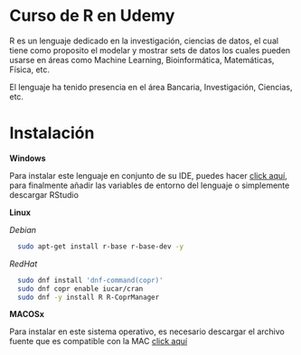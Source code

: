 # Curso de R en Udemy #
R es un lenguaje dedicado en la investigación, ciencias de datos, el cual tiene como proposito el modelar y mostrar sets de datos los cuales pueden usarse en áreas como Machine Learning, Bioinformática, Matemáticas, Física, etc.

El lenguaje ha tenido presencia en el área Bancaria, Investigación, Ciencias, etc.

# Instalación #
__Windows__

Para instalar este lenguaje en conjunto de su IDE, puedes hacer [click aquí](https://cran.r-project.org/bin/windows/base/), para finalmente añadir las variables de entorno del lenguaje o simplemente descargar RStudio

__Linux__

_Debian_
```bash
  sudo apt-get install r-base r-base-dev -y
```

_RedHat_
```bash
  sudo dnf install 'dnf-command(copr)'
  sudo dnf copr enable iucar/cran
  sudo dnf -y install R R-CoprManager
```

__MACOSx__

Para instalar en este sistema operativo, es necesario descargar el archivo fuente que es compatible con la MAC [click aquí](https://cran.r-project.org/bin/macosx/)
